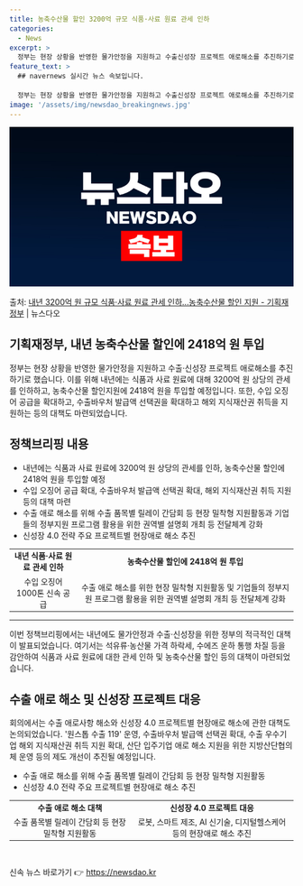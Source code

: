 ```yaml
---
title: 농축수산물 할인 3200억 규모 식품·사료 원료 관세 인하
categories:
  - News
excerpt: >
  정부는 현장 상황을 반영한 물가안정을 지원하고 수출신성장 프로젝트 애로해소를 추진하기로 했다.  이를 위해 …
feature_text: >
  ## navernews 실시간 뉴스 속보입니다.

  정부는 현장 상황을 반영한 물가안정을 지원하고 수출신성장 프로젝트 애로해소를 추진하기로 했다.  이를 위해 …
image: '/assets/img/newsdao_breakingnews.jpg'
---
```


![뉴스다오 속보](/assets/img/newsdao_breakingnews.jpg)

<p>출처: <a href="https://newsdao.kr/2863" rel="dofollow">내년 3200억 원 규모 식품·사료 원료 관세 인하…농축수산물 할인 지원 - 기획재정부</a> | 뉴스다오</p>

<h2>기획재정부, 내년 농축수산물 할인에 2418억 원 투입</h2>
<p data-ke-size="size16">정부는 현장 상황을 반영한 물가안정을 지원하고 수출·신성장 프로젝트 애로해소를 추진하기로 했습니다. 이를 위해 내년에는 식품과 사료 원료에 대해 3200억 원 상당의 관세를 인하하고, 농축수산물 할인지원에 2418억 원을 투입할 예정입니다. 또한, 수입 오징어 공급을 확대하고, 수출바우처 발급액 선택권을 확대하고 해외 지식재산권 취득을 지원하는 등의 대책도 마련되었습니다.</p>

<h2 data-ke-size="size26">정책브리핑 내용</h2>
<ul>
  <li>내년에는 식품과 사료 원료에 3200억 원 상당의 관세를 인하, 농축수산물 할인에 2418억 원을 투입할 예정</li>
  <li>수입 오징어 공급 확대, 수출바우처 발급액 선택권 확대, 해외 지식재산권 취득 지원 등의 대책 마련</li>
  <li>수출 애로 해소를 위해 수출 품목별 릴레이 간담회 등 현장 밀착형 지원활동과 기업들의 정부지원 프로그램 활용을 위한 권역별 설명회 개최 등 전달체계 강화</li>
  <li>신성장 4.0 전략 주요 프로젝트별 현장애로 해소 추진</li>
</ul>

<table>
  <tr>
    <td style="text-align: center; height: 17px;"><b>내년 식품·사료 원료 관세 인하</b></td>
    <td style="text-align: center; height: 17px;"><b>농축수산물 할인에 2418억 원 투입</b></td>
  </tr>
  <tr>
    <td style="text-align: center; height: 17px;">수입 오징어 1000톤 신속 공급</td>
    <td style="text-align: center; height: 17px;">수출 애로 해소를 위한 현장 밀착형 지원활동 및 기업들의 정부지원 프로그램 활용을 위한 권역별 설명회 개최 등 전달체계 강화</td>
  </tr>
</table>
<hr>

<p data-ke-size="size16">이번 정책브리핑에서는 내년에도 물가안정과 수출·신성장을 위한 정부의 적극적인 대책이 발표되었습니다. 여기서는 석유류·농산물 가격 하락세, 수에즈 운하 통행 차질 등을 감안하여 식품과 사료 원료에 대한 관세 인하 및 농축수산물 할인 등의 대책이 마련되었습니다.</p>

<h2 data-ke-size="size26">수출 애로 해소 및 신성장 프로젝트 대응</h2>
<p data-ke-size="size16">회의에서는 수출 애로사항 해소와 신성장 4.0 프로젝트별 현장애로 해소에 관한 대책도 논의되었습니다. '원스톱 수출 119' 운영, 수출바우처 발급액 선택권 확대, 수출 우수기업 해외 지식재산권 취득 지원 확대, 산단 입주기업 애로 해소 지원을 위한 지방산단협의체 운영 등의 제도 개선이 추진될 예정입니다.</p>

<ul>
  <li>수출 애로 해소를 위해 수출 품목별 릴레이 간담회 등 현장 밀착형 지원활동</li>
  <li>신성장 4.0 전략 주요 프로젝트별 현장애로 해소 추진</li>
</ul>

<table>
  <tr>
    <td style="text-align: center; height: 17px;"><b>수출 애로 해소 대책</b></td>
    <td style="text-align: center; height: 17px;"><b>신성장 4.0 프로젝트 대응</b></td>
  </tr>
  <tr>
    <td style="text-align: center; height: 17px;">수출 품목별 릴레이 간담회 등 현장 밀착형 지원활동</td>
    <td style="text-align: center; height: 17px;">로봇, 스마트 제조, AI 신기술, 디지털헬스케어 등의 현장애로 해소 추진</td>
  </tr>
</table>
<p data-ke-size="size16">&nbsp;</p> 

신속 뉴스 바로가기 👉 <a href="https://newsdao.kr" rel="dofollow">https://newsdao.kr</a>


